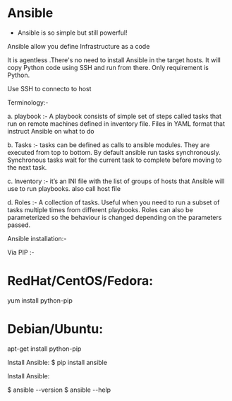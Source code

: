 # Ansible

- Ansible is so simple but still powerful!

Ansible allow you define Infrastructure as a code

It is agentless .There's no need to install Ansible in the target hosts. It will copy Python code using SSH and run from there. Only requirement is Python.

Use SSH  to connecto to host

Terminology:-


a. playbook :- A playbook consists of simple set of steps called tasks that run on remote machines defined in inventory file.  Files in YAML format that instruct Ansible on what to do


b. Tasks  :-  tasks can be defined as calls to ansible modules. They are executed from top to bottom. By default ansible run tasks synchronously. Synchronous tasks wait for the current task to complete before moving to the next task.

c. Inventory :- it’s an INI file with the list of groups of hosts that Ansible will use to run playbooks. also call host file

d. Roles  :-  A collection of tasks. Useful when you need to run a subset of tasks multiple times from different playbooks. Roles can also be parameterized so the behaviour is changed depending on the parameters passed.




Ansible installation:-

Via PIP :- 
# RedHat/CentOS/Fedora:
yum install python-pip
# Debian/Ubuntu:
apt-get install python-pip

Install Ansible:
$ pip install ansible

Install Ansible:

$ ansible --version
$ ansible --help




